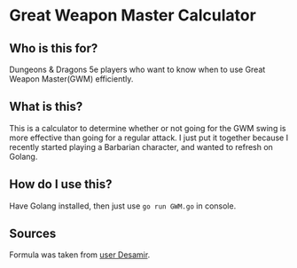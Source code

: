 # Great Weapon Master Calculator

## Who is this for?
Dungeons & Dragons 5e players who want to know when to use Great Weapon Master(GWM) efficiently.

## What is this?
This is a calculator to determine whether or not going for the GWM swing is more effective than going for a 
regular attack.
I just put it together because I recently started playing a Barbarian character, and wanted to refresh on 
Golang.

## How do I use this?
Have Golang installed, then just use `go run GWM.go` in console.

## Sources
Formula was taken from [user Desamir](https://forums.giantitp.com/showthread.php?472938-Great-Weapon-Mastery-How-to-5-10-Like-a-Pro).
